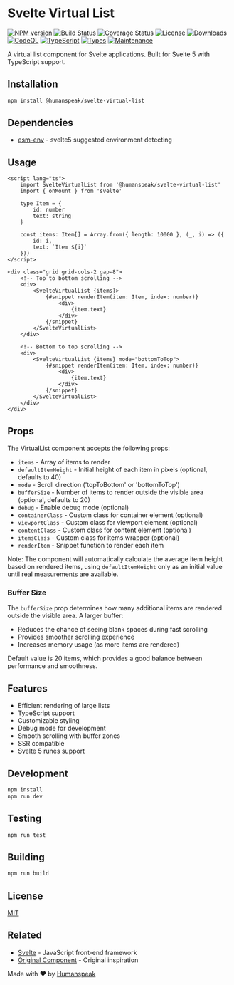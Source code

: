 # Svelte Virtual List

[![NPM version](https://img.shields.io/npm/v/@humanspeak/svelte-virtual-list.svg)](https://www.npmjs.com/package/@humanspeak/svelte-virtual-list)
[![Build Status](https://github.com/humanspeak/svelte-virtual-list/actions/workflows/npm-publish.yml/badge.svg)](https://github.com/humanspeak/svelte-virtual-list/actions/workflows/npm-publish.yml)
[![Coverage Status](https://coveralls.io/repos/github/humanspeak/svelte-virtual-list/badge.svg?branch=main)](https://coveralls.io/github/humanspeak/svelte-virtual-list?branch=main)
[![License](https://img.shields.io/npm/l/@humanspeak/svelte-virtual-list.svg)](https://github.com/humanspeak/svelte-virtual-list/blob/main/LICENSE)
[![Downloads](https://img.shields.io/npm/dm/@humanspeak/svelte-virtual-list.svg)](https://www.npmjs.com/package/@humanspeak/svelte-virtual-list)
[![CodeQL](https://github.com/humanspeak/svelte-virtual-list/actions/workflows/codeql.yml/badge.svg)](https://github.com/humanspeak/svelte-virtual-list/actions/workflows/codeql.yml)
[![TypeScript](https://img.shields.io/badge/%3C%2F%3E-TypeScript-%230074c1.svg)](http://www.typescriptlang.org/)
[![Types](https://img.shields.io/npm/types/@humanspeak/svelte-virtual-list.svg)](https://www.npmjs.com/package/@humanspeak/svelte-virtual-list)
[![Maintenance](https://img.shields.io/badge/Maintained%3F-yes-green.svg)](https://github.com/humanspeak/svelte-virtual-list/graphs/commit-activity)

A virtual list component for Svelte applications. Built for Svelte 5 with TypeScript support.

## Installation

```bash
npm install @humanspeak/svelte-virtual-list
```

## Dependencies

- [esm-env](https://github.com/benmccann/esm-env) - svelte5 suggested environment detecting

## Usage

```svelte
<script lang="ts">
    import SvelteVirtualList from '@humanspeak/svelte-virtual-list'
    import { onMount } from 'svelte'

    type Item = {
        id: number
        text: string
    }

    const items: Item[] = Array.from({ length: 10000 }, (_, i) => ({
        id: i,
        text: `Item ${i}`
    }))
</script>

<div class="grid grid-cols-2 gap-8">
    <!-- Top to bottom scrolling -->
    <div>
        <SvelteVirtualList {items}>
            {#snippet renderItem(item: Item, index: number)}
                <div>
                    {item.text}
                </div>
            {/snippet}
        </SvelteVirtualList>
    </div>

    <!-- Bottom to top scrolling -->
    <div>
        <SvelteVirtualList {items} mode="bottomToTop">
            {#snippet renderItem(item: Item, index: number)}
                <div>
                    {item.text}
                </div>
            {/snippet}
        </SvelteVirtualList>
    </div>
</div>
```

## Props

The VirtualList component accepts the following props:

- `items` - Array of items to render
- `defaultItemHeight` - Initial height of each item in pixels (optional, defaults to 40)
- `mode` - Scroll direction ('topToBottom' or 'bottomToTop')
- `bufferSize` - Number of items to render outside the visible area (optional, defaults to 20)
- `debug` - Enable debug mode (optional)
- `containerClass` - Custom class for container element (optional)
- `viewportClass` - Custom class for viewport element (optional)
- `contentClass` - Custom class for content element (optional)
- `itemsClass` - Custom class for items wrapper (optional)
- `renderItem` - Snippet function to render each item

Note: The component will automatically calculate the average item height based on rendered items, using `defaultItemHeight` only as an initial value until real measurements are available.

### Buffer Size

The `bufferSize` prop determines how many additional items are rendered outside the visible area. A larger buffer:

- Reduces the chance of seeing blank spaces during fast scrolling
- Provides smoother scrolling experience
- Increases memory usage (as more items are rendered)

Default value is 20 items, which provides a good balance between performance and smoothness.

## Features

- Efficient rendering of large lists
- TypeScript support
- Customizable styling
- Debug mode for development
- Smooth scrolling with buffer zones
- SSR compatible
- Svelte 5 runes support

## Development

```bash
npm install
npm run dev
```

## Testing

```bash
npm run test
```

## Building

```bash
npm run build
```

## License

[MIT](LICENSE)

## Related

- [Svelte](https://svelte.dev) - JavaScript front-end framework
- [Original Component](https://github.com/pablo-abc/svelte-virtual-list) - Original inspiration

Made with ♥ by [Humanspeak](https://humanspeak.com)
